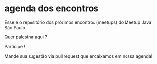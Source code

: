 # agenda dos encontros

Esse é o repositório dos próximos encontros (meetups) do Meetup Java São Paulo.

Quer palestrar aqui ?

Participe !

Mande sua sugestão via pull request que encaixamos em nossa agenda!

